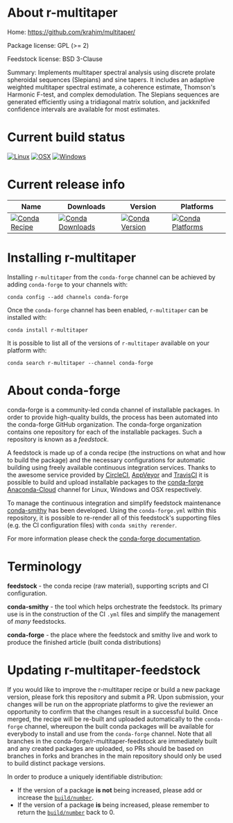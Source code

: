 About r-multitaper
==================

Home: https://github.com/krahim/multitaper/

Package license: GPL (>= 2)

Feedstock license: BSD 3-Clause

Summary: Implements multitaper spectral analysis using discrete prolate spheroidal sequences (Slepians) and sine tapers. It includes an adaptive weighted multitaper spectral estimate, a coherence estimate, Thomson's Harmonic F-test, and complex demodulation. The Slepians sequences are generated efficiently using a tridiagonal matrix solution, and jackknifed confidence intervals are available for most estimates.   



Current build status
====================

[![Linux](https://img.shields.io/circleci/project/github/conda-forge/r-multitaper-feedstock/master.svg?label=Linux)](https://circleci.com/gh/conda-forge/r-multitaper-feedstock)
[![OSX](https://img.shields.io/travis/conda-forge/r-multitaper-feedstock/master.svg?label=macOS)](https://travis-ci.org/conda-forge/r-multitaper-feedstock)
[![Windows](https://img.shields.io/appveyor/ci/conda-forge/r-multitaper-feedstock/master.svg?label=Windows)](https://ci.appveyor.com/project/conda-forge/r-multitaper-feedstock/branch/master)

Current release info
====================

| Name | Downloads | Version | Platforms |
| --- | --- | --- | --- |
| [![Conda Recipe](https://img.shields.io/badge/recipe-r--multitaper-green.svg)](https://anaconda.org/conda-forge/r-multitaper) | [![Conda Downloads](https://img.shields.io/conda/dn/conda-forge/r-multitaper.svg)](https://anaconda.org/conda-forge/r-multitaper) | [![Conda Version](https://img.shields.io/conda/vn/conda-forge/r-multitaper.svg)](https://anaconda.org/conda-forge/r-multitaper) | [![Conda Platforms](https://img.shields.io/conda/pn/conda-forge/r-multitaper.svg)](https://anaconda.org/conda-forge/r-multitaper) |

Installing r-multitaper
=======================

Installing `r-multitaper` from the `conda-forge` channel can be achieved by adding `conda-forge` to your channels with:

```
conda config --add channels conda-forge
```

Once the `conda-forge` channel has been enabled, `r-multitaper` can be installed with:

```
conda install r-multitaper
```

It is possible to list all of the versions of `r-multitaper` available on your platform with:

```
conda search r-multitaper --channel conda-forge
```


About conda-forge
=================

conda-forge is a community-led conda channel of installable packages.
In order to provide high-quality builds, the process has been automated into the
conda-forge GitHub organization. The conda-forge organization contains one repository
for each of the installable packages. Such a repository is known as a *feedstock*.

A feedstock is made up of a conda recipe (the instructions on what and how to build
the package) and the necessary configurations for automatic building using freely
available continuous integration services. Thanks to the awesome service provided by
[CircleCI](https://circleci.com/), [AppVeyor](http://www.appveyor.com/)
and [TravisCI](https://travis-ci.org/) it is possible to build and upload installable
packages to the [conda-forge](https://anaconda.org/conda-forge)
[Anaconda-Cloud](http://docs.anaconda.org/) channel for Linux, Windows and OSX respectively.

To manage the continuous integration and simplify feedstock maintenance
[conda-smithy](http://github.com/conda-forge/conda-smithy) has been developed.
Using the ``conda-forge.yml`` within this repository, it is possible to re-render all of
this feedstock's supporting files (e.g. the CI configuration files) with ``conda smithy rerender``.

For more information please check the [conda-forge documentation](https://conda-forge.org/docs/).

Terminology
===========

**feedstock** - the conda recipe (raw material), supporting scripts and CI configuration.

**conda-smithy** - the tool which helps orchestrate the feedstock.
                   Its primary use is in the construction of the CI ``.yml`` files
                   and simplify the management of *many* feedstocks.

**conda-forge** - the place where the feedstock and smithy live and work to
                  produce the finished article (built conda distributions)


Updating r-multitaper-feedstock
===============================

If you would like to improve the r-multitaper recipe or build a new
package version, please fork this repository and submit a PR. Upon submission,
your changes will be run on the appropriate platforms to give the reviewer an
opportunity to confirm that the changes result in a successful build. Once
merged, the recipe will be re-built and uploaded automatically to the
`conda-forge` channel, whereupon the built conda packages will be available for
everybody to install and use from the `conda-forge` channel.
Note that all branches in the conda-forge/r-multitaper-feedstock are
immediately built and any created packages are uploaded, so PRs should be based
on branches in forks and branches in the main repository should only be used to
build distinct package versions.

In order to produce a uniquely identifiable distribution:
 * If the version of a package **is not** being increased, please add or increase
   the [``build/number``](http://conda.pydata.org/docs/building/meta-yaml.html#build-number-and-string).
 * If the version of a package **is** being increased, please remember to return
   the [``build/number``](http://conda.pydata.org/docs/building/meta-yaml.html#build-number-and-string)
   back to 0.